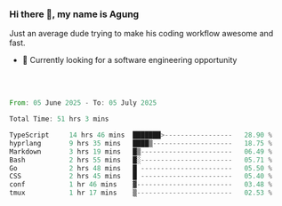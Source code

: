 ### Hi there 👋, my name is Agung
Just an average dude trying to make his coding workflow awesome and fast.

<!--
**agungfir98/agungfir98** is a ✨ _special_ ✨ repository because its `README.md` (this file) appears on your GitHub profile.
-->

- 🔭 Currently looking for a software engineering opportunity
<br/>
<br/>
<!--START_SECTION:waka-->

```rust
From: 05 June 2025 - To: 05 July 2025

Total Time: 51 hrs 3 mins

TypeScript     14 hrs 46 mins  ███████>-----------------   28.90 %
hyprlang       9 hrs 35 mins   ████▒--------------------   18.75 %
Markdown       3 hrs 19 mins   █▒-----------------------   06.49 %
Bash           2 hrs 55 mins   █░-----------------------   05.71 %
Go             2 hrs 48 mins   █ -----------------------   05.50 %
CSS            2 hrs 45 mins   █ -----------------------   05.40 %
conf           1 hr 46 mins    ▓------------------------   03.48 %
tmux           1 hr 17 mins    ▒------------------------   02.53 %
```

<!--END_SECTION:waka-->
